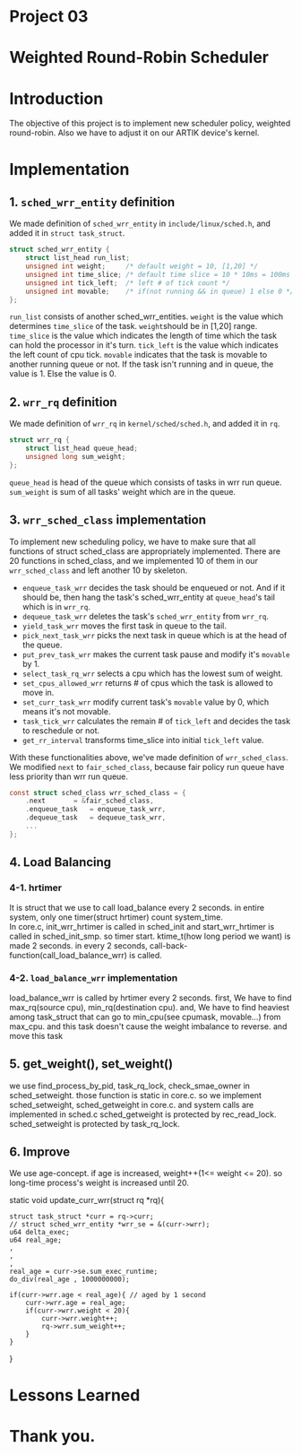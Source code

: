 # Project 03

# Weighted Round-Robin Scheduler

# Introduction
The objective of this project is to implement new scheduler policy, weighted round-robin. Also we have to adjust it on our ARTIK device's kernel.

# Implementation
## 1. `sched_wrr_entity` definition
We made definition of `sched_wrr_entity` in `include/linux/sched.h`, and added it in `struct task_struct`.

```c
struct sched_wrr_entity {
	struct list_head run_list;
	unsigned int weight; 	 /* default weight = 10, [1,20] */
	unsigned int time_slice; /* default time slice = 10 * 10ms = 100ms */
	unsigned int tick_left;  /* left # of tick count */
	unsigned int movable;	 /* if(not running && in queue) 1 else 0 */
};
```
`run_list` consists of another sched_wrr_entities.
`weight` is the value which determines `time_slice` of the task. `weight`should be in [1,20] range.
`time_slice` is the value which indicates the length of time which the task can hold the processor in it's turn.
`tick_left` is the value which indicates the left count of cpu tick.
`movable` indicates that the task is movable to another running queue or not. If the task isn't running and in queue, the value is 1. Else the value is 0.


## 2. `wrr_rq` definition
We made definition of `wrr_rq` in `kernel/sched/sched.h`, and added it in `rq`.

```c
struct wrr_rq {
	struct list_head queue_head;
	unsigned long sum_weight;
};
```
`queue_head` is head of the queue which consists of tasks in wrr run queue.
`sum_weight` is sum of all tasks' weight which are in the queue.

## 3. `wrr_sched_class` implementation
To implement new scheduling policy, we have to make sure that all functions of struct sched_class are appropriately implemented. There are 20 functions in sched_class, and we implemented 10 of them in our `wrr_sched_class` and left another 10 by skeleton.


* `enqueue_task_wrr` decides the task should be enqueued or not. And if it should be, then hang the task's sched_wrr_entity at `queue_head`'s tail which is in `wrr_rq`.
* `dequeue_task_wrr` deletes the task's `sched_wrr_entity` from `wrr_rq`.
* `yield_task_wrr` moves the first task in queue to the tail.
* `pick_next_task_wrr` picks the next task in queue which is at the head of the queue.
* `put_prev_task_wrr` makes the current task pause and modify it's `movable` by 1.
* `select_task_rq_wrr` selects a cpu which has the lowest sum of weight.
* `set_cpus_allowed_wrr` returns # of cpus which the task is allowed to move in.
* `set_curr_task_wrr` modify current task's `movable` value by 0, which means it's not movable.
* `task_tick_wrr` calculates the remain # of `tick_left` and decides the task to reschedule or not.
* `get_rr_interval` transforms time_slice into initial `tick_left` value.

With these functionalities above, we've made definition of `wrr_sched_class`. We modified `next` to `fair_sched_class`, because fair policy run queue have less priority than wrr run queue.

```c
const struct sched_class wrr_sched_class = {
	.next		= &fair_sched_class,
	.enqueue_task	= enqueue_task_wrr,
	.dequeue_task	= dequeue_task_wrr,
	...
};
```
## 4. Load Balancing
### 4-1. hrtimer
It is struct that we use to call load_balance every 2 seconds.
in entire system, only one timer(struct hrtimer) count system_time.  
In core.c, init_wrr_hrtimer is called in sched_init and start_wrr_hrtimer is called in sched_init_smp. so timer start. ktime_t(how long period we want) is made 2 seconds. in every 2 seconds, call-back-function(call_load_balance_wrr) is called. 
### 4-2. `load_balance_wrr` implementation
load_balance_wrr is called by hrtimer every 2 seconds.
first, We have to find max_rq(source cpu), min_rq(destination cpu).
and, We have to find heaviest among task_struct that can go to min_cpu(see cpumask, movable...) from max_cpu. and this task doesn't cause the weight imbalance to reverse.
and move this task

## 5. get_weight(), set_weight()
we use find_process_by_pid, task_rq_lock, check_smae_owner in sched_setweight. those function is static in core.c. so we implement sched_setweight, sched_getweight in core.c. and system calls are implemented in sched.c
sched_getweight is protected by rec_read_lock.
sched_setweight is protected by task_rq_lock.

## 6. Improve
We use age-concept. if age is increased, weight++(1<= weight <= 20).
so long-time process's weight is increased until 20.

static void update_curr_wrr(struct rq *rq){
	
	struct task_struct *curr = rq->curr;
	// struct sched_wrr_entity *wrr_se = &(curr->wrr);
	u64 delta_exec;
	u64 real_age;
	,
	,
	,
	real_age = curr->se.sum_exec_runtime;
	do_div(real_age , 1000000000);

	if(curr->wrr.age < real_age){ // aged by 1 second
		curr->wrr.age = real_age;
		if(curr->wrr.weight < 20){
			curr->wrr.weight++;
			rq->wrr.sum_weight++;
		}
	}
}

# Lessons Learned

# Thank you.

